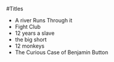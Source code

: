 #Titles
* A river Runs Through it
* Fight Club
* 12 years a slave
* the big short
* 12 monkeys
* The Curious Case of Benjamin  Button
